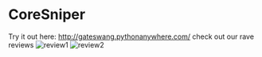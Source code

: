 # CoreSniper
Try it out here:
http://gateswang.pythonanywhere.com/
check out our rave reviews 
![review1](https://i.imgur.com/6ARG6rd.png)
![review2](https://i.imgur.com/BZVjZCy.png)
